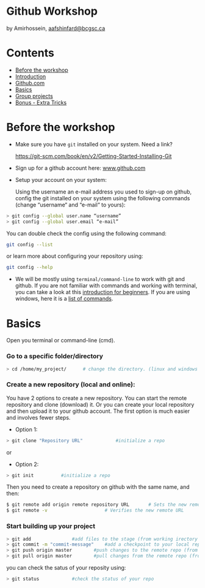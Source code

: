 Github Workshop
=====================
by Amirhossein, aafshinfard@bcgsc.ca

Contents
========

* [Before the workshop](#before-the-workshop)
* [Introduction](#introduction)
* [Github.com](#Github.com)
* [Basics](#basics)
* [Group projects](#group-projects)
* [Bonus - Extra Tricks](#bonus---extra-tricks)


Before the workshop
==============
* Make sure you have `git` installed on your system. Need a link?

	https://git-scm.com/book/en/v2/Getting-Started-Installing-Git

* Sign up for a github account here: www.github.com
* Setup your account on your system:
    
    Using the username an e-mail address you used to sign-up on github, config the git installed on your system using the following commands (change “username“ and “e-mail“ to yours):
```bash
> git config --global user.name “username”
> git config --global user.email “e-mail”

```
You can double check the config using the following command:
```bash
git config --list
```
or learn more about configuring your repository using:
```bash
git config --help
```

* We will be mostly using `terminal/command-line` to work with git and github. If you are not familiar with commands and working with terminal, you can take a look at this [introduction for beginners](https://ubuntu.com/tutorials/command-line-for-beginners#1-overview). If you are using windows, here it is a [list of commands](https://www.thomas-krenn.com/en/wiki/Cmd_commands_under_Windows).



Basics
======


Open you terminal or command-line (cmd).
### Go to a specific folder/directory
```bash
> cd /home/my_project/ 		# change the directory. (linux and windows (and mac?))
```

### Create a new repository (local and online):

You have 2 options to create a new repository. You can start the remote repository and clone (download) it. Or you can create your local repository and then upload it to your github account. The first option is much easier and involves fewer steps.

* Option 1:
```bash
> git clone "Repository URL" 			#initialize a repo
```
or
* Option 2:
```bash
> git init 			#initialize a repo
```
Then you need to create a repository on github with the same name, and then:
```bash
$ git remote add origin remote repository URL		# Sets the new remote
$ git remote -v						# Verifies the new remote URL
```

### Start building up your project

```bash
> git add				#add files to the stage (from working irectory to staging area)
> git commit -m "commit-message"	#add a checkpoint to your local repo (from staging area to local repo)
> git push origin master		#push changes to the remote repo (from local repo to remote repo)
> git pull origin master		#pull changes from the remote repo (from remote repo to local repo)
```
you can check the satus of your reposity using:
```bash
> git status			#check the status of your repo
```




